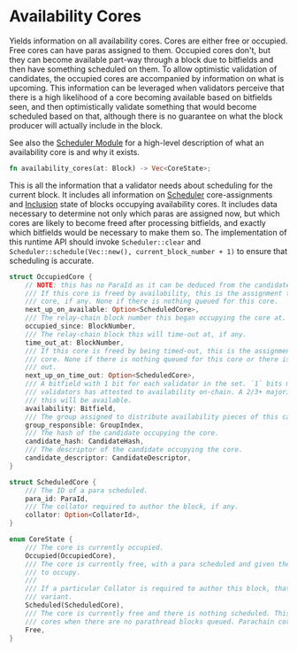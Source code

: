 # Availability Cores

Yields information on all availability cores. Cores are either free or occupied. Free cores can have paras assigned to them. Occupied cores don't, but they can become available part-way through a block due to bitfields and then have something scheduled on them. To allow optimistic validation of candidates, the occupied cores are accompanied by information on what is upcoming. This information can be leveraged when validators perceive that there is a high likelihood of a core becoming available based on bitfields seen, and then optimistically validate something that would become scheduled based on that, although there is no guarantee on what the block producer will actually include in the block. 

See also the [Scheduler Module](../runtime/scheduler.md) for a high-level description of what an availability core is and why it exists.

```rust
fn availability_cores(at: Block) -> Vec<CoreState>;
```

This is all the information that a validator needs about scheduling for the current block. It includes all information on [Scheduler](../runtime/scheduler.md) core-assignments and [Inclusion](../runtime/inclusion.md) state of blocks occupying availability cores. It includes data necessary to determine not only which paras are assigned now, but which cores are likely to become freed after processing bitfields, and exactly which bitfields would be necessary to make them so.  The implementation of this runtime API should invoke `Scheduler::clear` and `Scheduler::schedule(Vec::new(), current_block_number + 1)` to ensure that scheduling is accurate.

```rust
struct OccupiedCore {
    // NOTE: this has no ParaId as it can be deduced from the candidate descriptor.
    /// If this core is freed by availability, this is the assignment that is next up on this
    /// core, if any. None if there is nothing queued for this core.
    next_up_on_available: Option<ScheduledCore>,
    /// The relay-chain block number this began occupying the core at.
    occupied_since: BlockNumber,
    /// The relay-chain block this will time-out at, if any.
    time_out_at: BlockNumber,
    /// If this core is freed by being timed-out, this is the assignment that is next up on this
    /// core. None if there is nothing queued for this core or there is no possibility of timing
    /// out.
    next_up_on_time_out: Option<ScheduledCore>,
    /// A bitfield with 1 bit for each validator in the set. `1` bits mean that the corresponding
    /// validators has attested to availability on-chain. A 2/3+ majority of `1` bits means that
    /// this will be available.
    availability: Bitfield,
    /// The group assigned to distribute availability pieces of this candidate.
    group_responsible: GroupIndex,
    /// The hash of the candidate occupying the core.
    candidate_hash: CandidateHash,
    /// The descriptor of the candidate occupying the core.
    candidate_descriptor: CandidateDescriptor,
}

struct ScheduledCore {
    /// The ID of a para scheduled.
    para_id: ParaId,
    /// The collator required to author the block, if any.
    collator: Option<CollatorId>,
}

enum CoreState {
    /// The core is currently occupied.
    Occupied(OccupiedCore),
    /// The core is currently free, with a para scheduled and given the opportunity
    /// to occupy.
    ///
    /// If a particular Collator is required to author this block, that is also present in this
    /// variant.
    Scheduled(ScheduledCore),
    /// The core is currently free and there is nothing scheduled. This can be the case for parathread
    /// cores when there are no parathread blocks queued. Parachain cores will never be left idle.
    Free,
}
```
